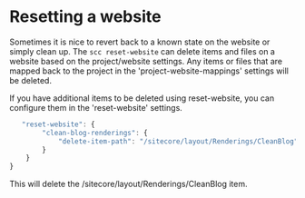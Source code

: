 # Resetting a website
Sometimes it is nice to revert back to a known state on the website or simply clean up. The `scc reset-website` can delete items
and files on a website based on the project/website settings. Any items or files that are mapped back to the project in the
'project-website-mappings' settings will be deleted.

If you have additional items to be deleted using reset-website, you can configure them in the 'reset-website' settings.

```js
   "reset-website": {
        "clean-blog-renderings": {
            "delete-item-path": "/sitecore/layout/Renderings/CleanBlog" 
        }
    }
}
```

This will delete the /sitecore/layout/Renderings/CleanBlog item.

